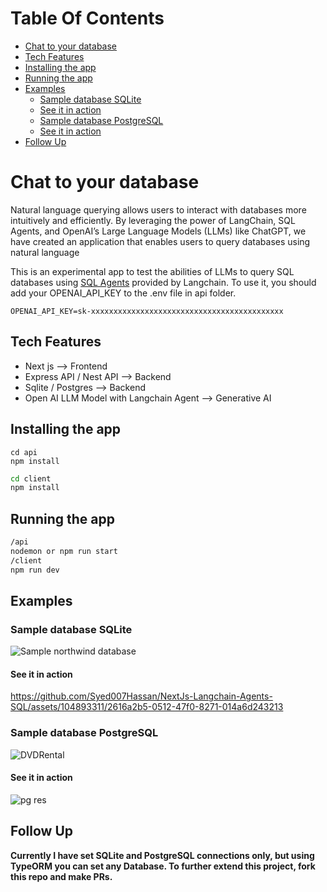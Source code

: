 # Table Of Contents

- [Chat to your database](#chat-to-your-database)
- [Tech Features](#tech-features)
- [Installing the app](#installing-the-app)
- [Running the app](#running-the-app)
- [Examples](#examples)
    - [Sample database SQLite](#sample-database-sqlite)
    - [See it in action](#see-it-in-action)
    - [Sample database PostgreSQL](#sample-database-postgresql)
    - [See it in action](#see-it-in-action-1)
- [Follow Up](#follow-up)

# Chat to your database

Natural language querying allows users to interact with databases more intuitively and efficiently. By leveraging the power of LangChain, SQL Agents, and OpenAI’s Large Language Models (LLMs) like ChatGPT, we have created an application that enables users to query databases using natural language

This is an experimental app to test the abilities of LLMs to query SQL databases using [SQL Agents](https://github.com/Syed007Hassan/Langchain) provided by Langchain.
To use it, you should add your OPENAI_API_KEY to the .env file in api folder.

```
OPENAI_API_KEY=sk-xxxxxxxxxxxxxxxxxxxxxxxxxxxxxxxxxxxxxxxxxxx
```

## Tech Features
  * Next js --> Frontend
  * Express API / Nest API --> Backend
  * Sqlite / Postgres --> Backend
  * Open AI LLM Model with Langchain Agent  --> Generative AI

## Installing the app

```bash!
cd api
npm install
```

```bash
cd client
npm install
```

## Running the app

```bash
/api
nodemon or npm run start
/client
npm run dev
```
## Examples 

### Sample database SQLite
![Sample northwind database](https://user-images.githubusercontent.com/1945179/233065892-25edda54-01a2-467d-8a72-b96a30c71a5a.png)

#### See it in action

https://github.com/Syed007Hassan/NextJs-Langchain-Agents-SQL/assets/104893311/2616a2b5-0512-47f0-8271-014a6d243213

### Sample database PostgreSQL
![DVDRental](https://github.com/Syed007Hassan/NextJs-Langchain-Agents-SQL/assets/104893311/ec2eda87-8f98-42da-9b2e-db2ed1998d29)

#### See it in action

![pg res](https://github.com/Syed007Hassan/NextJs-Langchain-Agents-SQL/assets/104893311/4c8c94a2-5025-425b-ba5c-19b6036af534)

## Follow Up
**Currently I have set SQLite and PostgreSQL connections only, but using TypeORM you can set any Database. To further extend this project, fork this repo and make PRs.**



